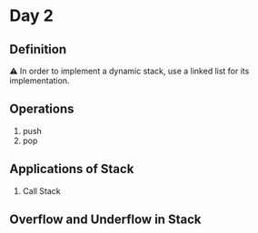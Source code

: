 # Day 2

## Definition 

:warning: In order to implement a dynamic stack, use a linked list for its implementation. 

## Operations 

1. push
1. pop

## Applications of Stack 

1. Call Stack

## Overflow and Underflow in Stack 

